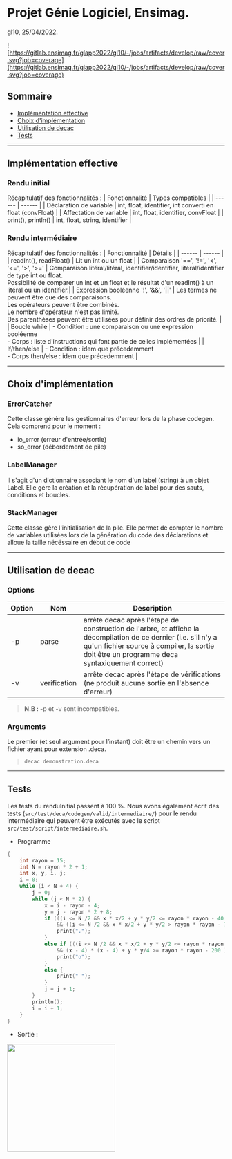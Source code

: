 # Projet Génie Logiciel, Ensimag.
gl10, 25/04/2022.

![https://gitlab.ensimag.fr/glapp2022/gl10/-/jobs/artifacts/develop/raw/cover.svg?job=coverage](https://gitlab.ensimag.fr/glapp2022/gl10/-/jobs/artifacts/develop/raw/cover.svg?job=coverage)
## Sommaire

 - [Implémentation effective](#implémentation-effective)
 - [Choix d'implémentation](#choix-dimplémentation)
 - [Utilisation de decac](#utilisation-de-decac)
 - [Tests](#tests)

---
## Implémentation effective
### Rendu initial
Récapitulatif des fonctionnalités :
| Fonctionnalité | Types compatibles |
| ------ | ------ |
| Déclaration de variable | int, float, identifier, int converti en float (convFloat) |
| Affectation de variable | int, float, identifier, convFloat |
| print(), println() | int, float, string, identifier |


### Rendu intermédiaire
Récapitulatif des fonctionnalités :
| Fonctionnalité | Détails |
| ------ | ------ |
| readInt(), readFloat() | Lit un int ou un float |
| Comparaison '==', '!=', '<', '<=', '>', '>=' | Comparaison litéral/litéral, identifier/identifier, litéral/identifier de type int ou float.<br />Possibilité de comparer un int et un float et le résultat d'un readInt() à un litéral ou un identifier.|
| Expression booléenne '!', '&&', '\|\|' | Les termes ne peuvent être que des comparaisons.<br />Les opérateurs peuvent être combinés.<br />Le nombre d'opérateur n'est pas limité.<br />Des parenthèses peuvent être utilisées pour définir des ordres de priorité. |
| Boucle while | - Condition : une comparaison ou une expression booléenne <br/> - Corps : liste d'instructions qui font partie de celles implémentées |
| If/then/else | - Condition : idem que précedemment<br/> - Corps then/else : idem que précedemment |
<br/>

---
## Choix d'implémentation

### ErrorCatcher
Cette classe génère les gestionnaires d'erreur lors de la phase codegen. Cela comprend pour le moment :
- io_error (erreur d'entrée/sortie)
- so_error (débordement de pile)
### LabelManager
Il s'agit d'un dictionnaire associant le nom d'un label (string) à un objet Label. Elle gère la création et la récupération de label pour des sauts, conditions et boucles.

### StackManager
Cette classe gère l'initialisation de la pile. Elle permet de compter le nombre de variables utilisées lors de la génération du code des déclarations et alloue la taille nécéssaire en début de code

---
## Utilisation de decac
### Options
| Option | Nom | Description |
| ------ | --- | ---------|
| -p | parse | arrête decac après l'étape de construction de l'arbre, et affiche la décompilation de ce dernier (i.e. s'il n'y a qu'un fichier source à compiler, la sortie doit être un programme deca syntaxiquement correct)
| -v | verification | arrête decac après l'étape de vérifications (ne produit aucune sortie en l'absence d'erreur) |
> **N.B :** -p et -v sont incompatibles. 

### Arguments
Le premier (et seul argument pour l’instant) doit être un chemin vers un fichier ayant pour extension .deca.

> ```decac demonstration.deca```

---
## Tests

Les tests du renduInitial passent à 100 %.
Nous avons également écrit des tests (```src/test/deca/codegen/valid/intermediaire/```) pour le rendu intermédiaire qui peuvent être exécutés avec le script ```src/test/script/intermediaire.sh```.

- Programme

```c
{
    int rayon = 15;
    int N = rayon * 2 + 1;
    int x, y, i, j;
    i = 0;
    while (i < N + 4) {
        j = 0;
        while (j < N * 2) {
            x = i - rayon - 4;
            y = j - rayon * 2 + 8;
            if (((i <= N /2 && x * x/2 + y * y/2 <= rayon * rayon - 40 ) || x * x + y * y/2 <= rayon * rayon )
                && ((i <= N /2 && x * x/2 + y * y/2 > rayon * rayon - 70  ) || ( i >N/2 && x * x + y * y/2 > rayon * rayon - 50) )) {
                print(".");
            }
            else if (((i <= N /2 && x * x/2 + y * y/2 <= rayon * rayon - 50 ) || x * x + y * y/2 <= rayon * rayon - 50)
                && (x - 4) * (x - 4) + y * y/4 >= rayon * rayon - 200 ){
                print("o");
            }
            else {
                print(" ");
            }
            j = j + 1;
        }
        println();
        i = i + 1;
    }
}

```
- Sortie :
<img src="https://cdn.discordapp.com/attachments/896722660027953162/985302499923722260/unknown.png"  width="250">
